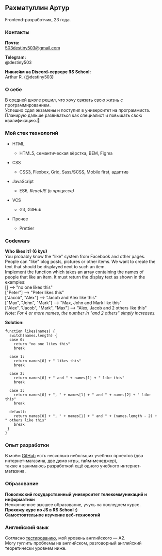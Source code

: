 ## Рахматуллин Артур
Frontend-разработчик, 23 года.

### Контакты

**Почта:**  
503destiny503@gmail.com

**Telegram:**  
@destiny503

**Никнейм на Discord-сервере RS School:**  
Arthur R. (@destiny503)  

### О себе

В средней школе решил, что хочу связать свою жизнь с программированием.  
Успешно сдал экзамены и поступил в университет на программиста.  
Планирую дальше развиваться как специалист и повышать свою квалификацию.🚀

### Мой стек технологий

* HTML
    + HTML5, семантическая вёрстка, BEM, Figma

* CSS
    + CSS3, Flexbox, Grid, Sass/SCSS, Mobile first, адаптив

* JavaScript
    + ES6, *ReactJS (в процессе)*

* VCS
    + Git, GitHub

* Прочее
    + Prettier

### Codewars

**Who likes it? (6 kyu)**  
You probably know the "like" system from Facebook and other pages. People can "like" blog posts, pictures or other items. We want to create the text that should be displayed next to such an item.  
Implement the function which takes an array containing the names of people that like an item. It must return the display text as shown in the examples:  
[]                                -->  "no one likes this"  
["Peter"]                         -->  "Peter likes this"  
["Jacob", "Alex"]                 -->  "Jacob and Alex like this"  
["Max", "John", "Mark"]           -->  "Max, John and Mark like this"  
["Alex", "Jacob", "Mark", "Max"]  -->  "Alex, Jacob and 2 others like this"  
*Note: For 4 or more names, the number in "and 2 others" simply increases.*

**Solution:**
```
function likes(names) {
  switch(names.length) {
  case 0:
    return "no one likes this"
    break

  case 1:
    return names[0] + " likes this"
    break

  case 2:
    return names[0] + " and " + names[1] + " like this"
    break

  case 3:
    return names[0] + ", " + names[1] + " and " + names[2] + " like this"
    break

  default:
    return names[0] + ", " + names[1] + " and " + (names.length - 2) + " others like this"
    break
 }
}
```

### Опыт разработки

В моём [GitHub](https://github.com/destiny503) есть несколько небольших учебных проектов (два интернет-магазина, две демо игры, тайм-менеджер),  
также я занимаюсь разработкой ещё одного учебного интернет-магазина.

### Образование

**Поволжский государственный университет телекоммуникаций и информатики**  
Неоконченное высшее образование, учусь на последнем курсе.  
**Прохожу курс по JS в RS School :)**  
**Самостоятельное изучение веб-технологий**

### Английский язык

Согласно [тестированию](https://test.str.by/mod/quiz/view.php?id=1176), мой уровень английского — А2.  
Могу гуглить проблемы на английском, разговорный английский теоретически уровнем ниже.
